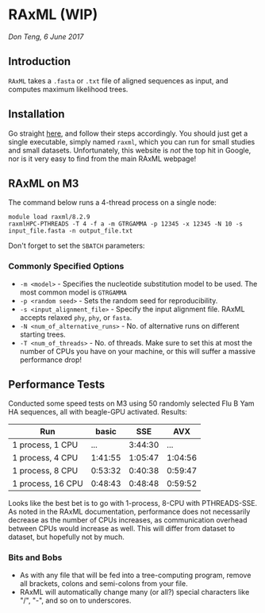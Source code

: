 # RAxML (WIP)
*Don Teng, 6 June 2017*

## Introduction
`RAxML` takes a `.fasta` or `.txt` file of aligned sequences as input, and computes maximum likelihood trees. 

## Installation
Go straight [here](http://www.sfu.ca/biology2/staff/dc/raxml/), and follow their steps accordingly. You should just get a single executable, simply named `raxml`, which you can run for small studies and small datasets. Unfortunately, this website is *not* the top hit in Google, nor is it very easy to find from the main RAxML webpage! 

## RAxML on M3
The command below runs a 4-thread process on a single node:

```
module load raxml/8.2.9
raxmlHPC-PTHREADS -T 4 -f a -m GTRGAMMA -p 12345 -x 12345 -N 10 -s input_file.fasta -n output_file.txt
```

Don't forget to set the `SBATCH` parameters: 


### Commonly Specified Options
- `-m <model>` - Specifies the nucleotide substitution model to be used. The most common model is `GTRGAMMA`
- `-p <random seed>` - Sets the random seed for reproducibility.
- `-s <input_alignment_file>` - Specify the input alignment file. RAxML accepts relaxed `phy`, `phy`, or `fasta`.
- `-N <num_of_alternative_runs>` - No. of alternative runs on different starting trees.
- `-T <num_of_threads>` - No. of threads. Make sure to set this at most the number of CPUs you have on your machine, or this will suffer a massive performance drop!

## Performance Tests
Conducted some speed tests on M3 using 50 randomly selected Flu B Yam HA sequences, all with beagle-GPU activated. Results:

| Run               | basic   |   SSE   |   AVX   |
| ----------------- | ------- | ------- | ------- |
| 1 process, 1 CPU  | ...     | 3:44:30 | ...     |
| 1 process, 4 CPU  | 1:41:55 | 1:05:47 | 1:04:56 |
| 1 process, 8 CPU  | 0:53:32 | 0:40:38 | 0:59:47 |
| 1 process, 16 CPU | 0:48:43 | 0:48:48 | 0:59:52 |

Looks like the best bet is to go with 1-process, 8-CPU with PTHREADS-SSE. As noted in the RAxML documentation, performance does not necessarily decrease as the number of CPUs increases, as communication overhead between CPUs would increase as well. This will differ from dataset to dataset, but hopefully not by much.

### Bits and Bobs
- As with any file that will be fed into a tree-computing program, remove all brackets, colons and semi-colons from your file. 
- RAxML will automatically change many (or all?) special characters like "/", "-", and so on to underscores. 
